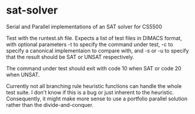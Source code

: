 # sat-solver
Serial and Parallel implementations of an SAT solver for CS5500

Test with the runtest.sh file. Expects a list of test files in DIMACS format, with optional parameters -t to specify
the command under test, -c to specify a canonical implementaion to compare with, and -s or -u to specify that the
result should be SAT or UNSAT respectively.

The command under test should exit with code 10 when SAT or code 20 when UNSAT.

Currently not all branching rule heuristic functions can handle the whole test suite. I don't know if this is a bug
or just inherent to the heuristic. Consequently, it might make more sense to use a portfolio parallel solution rather
than the divide-and-conquer.
